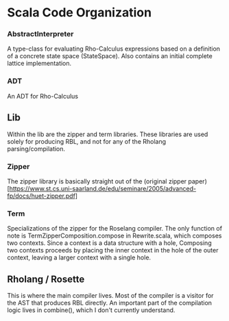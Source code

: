 # Scala Code Organization

### AbstractInterpreter
A type-class for evaluating Rho-Calculus expressions based on a definition of a concrete state space (StateSpace). Also contains an initial complete lattice implementation.
### ADT
An ADT for Rho-Calculus
## Lib
Within the lib are the zipper and term libraries. These libraries are used
solely for producing RBL, and not for any of the Rholang parsing/compilation.
### Zipper
The zipper library is basically straight out of the (original zipper
paper)[https://www.st.cs.uni-saarland.de/edu/seminare/2005/advanced-fp/docs/huet-zipper.pdf]
### Term
Specializations of the zipper for the Roselang compiler. The only function of
note is TermZipperComposition.compose in Rewrite.scala, which composes two
contexts. Since a context is a data
structure with a hole, Composing two contexts proceeds by placing the inner
context in the hole of the outer context, leaving a larger context with a single
hole.
## Rholang / Rosette
This is where the main compiler lives.
Most of the compiler is a visitor for the AST that produces RBL directly.
An important part of the compilation logic lives in combine(), which I don't
currently understand.
